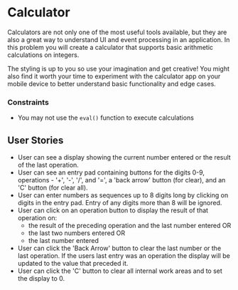 # Calculator

Calculators are not only one of the most useful tools available, but they are
also a great way to understand UI and event processing in an application. In
this problem you will create a calculator that supports basic arithmetic
calculations on integers. 

The styling is up to you so use your imagination and get creative! You might
also find it worth your time to experiment with the calculator app on your
mobile device to better understand basic functionality and edge cases.

### Constraints

- You may not use the `eval()` function to execute calculations

## User Stories

- User can see a display showing the current number entered or the
result of the last operation.
- User can see an entry pad containing buttons for the digits 0-9, 
operations - '+', '-', '/', and '=', a 'back arrow' button (for clear), and an 'C'
button (for clear all).
- User can enter numbers as sequences up to 8 digits long by clicking on
digits in the entry pad. Entry of any digits more than 8 will be ignored.
- User can click on an operation button to display the result of that
operation on:
    * the result of the preceding operation and the last number entered OR
    * the last two numbers entered OR
    * the last number entered
- User can click the 'Back Arrow' button to clear the last number or the last
operation. If the users last entry was an operation the display will be
updated to the value that preceded it.
- User can click the 'C' button to clear all internal work areas and
to set the display to 0.
